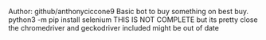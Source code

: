 Author: github/anthonyciccone9
Basic bot to buy something on best buy.
python3 -m pip install selenium
THIS IS NOT COMPLETE but its pretty close
the chromedriver and geckodriver included might be out of date
